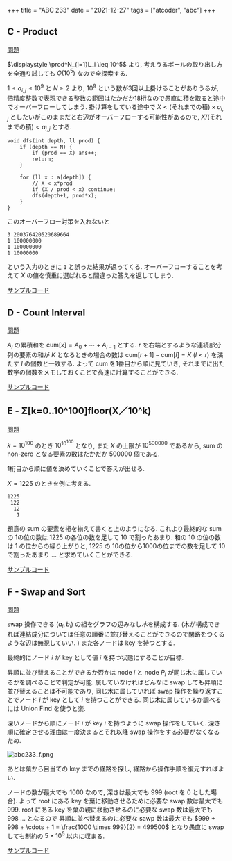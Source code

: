 +++
title = "ABC 233"
date = "2021-12-27"
tags = ["atcoder", "abc"]
+++



## C - Product

[問題](https://atcoder.jp/contests/abc233/tasks/abc233_c)

$\displaystyle \prod^N_{i=1}L_i \leq 10^5$ より, 考えうるボールの取り出し方を全通り試しても $O(10^5)$ なので全探索する.

$1 \leq a_{i,j} \leq 10^9$ と $N \geq 2$ より, $10^9$ という数が3回以上掛けることがありうるが, 倍精度整数で表現できる整数の範囲はたかだか18桁なので愚直に積を取ると途中でオーバーフローしてしまう.
掛け算をしている途中で $X < \text{(それまでの積)} \times a_{i,j}$ としたいがこのままだと右辺がオーバーフローする可能性があるので, $X / \text{(それまでの積)} < a_{i,j}$ とする.

```
void dfs(int depth, ll prod) {
    if (depth == N) {
        if (prod == X) ans++;
        return;
    }

    for (ll x : a[depth]) {
        // X < x*prod
        if (X / prod < x) continue;
        dfs(depth+1, prod*x);
    }
}
```

このオーバーフロー対策を入れないと

```
3 200376420520689664
1 100000000
1 100000000
1 10000000
```

という入力のときに `1` と誤った結果が返ってくる.
オーバーフローすることを考えて $X$ の値を慎重に選ばれると間違った答えを返してしまう.

[サンプルコード](https://atcoder.jp/contests/abc233/submissions/28185892)

## D - Count Interval

[問題](https://atcoder.jp/contests/abc233/tasks/abc233_d)

$A_i$ の累積和を $\mathrm{cum}[x] = A_0 + \cdots + A_{i-1}$ とする.
$r$ を右端とするような連続部分列の要素の和が $K$ となるときの場合の数は
$\mathrm{cum}[r+1] - \mathrm{cum}[l] = K$ $(l < r)$ を満たす $l$ の個数と一致する.
よって $\mathrm{cum}$ を1番目から順に見ていき, それまでに出た数字の個数をメモしておくことで高速に計算することができる.

[サンプルコード](https://atcoder.jp/contests/abc233/submissions/28186597)

## E - Σ[k=0..10^100]floor(X／10^k)

[問題](https://atcoder.jp/contests/abc233/tasks/abc233_e)

$k = 10^{100}$ のとき $\displaystyle 10^{10^{100}}$ となり, また $X$ の上限が $10^{500000}$ であるから, sum の non-zero となる要素の数はたかだか $500000$ 個である.

1桁目から順に値を決めていくことで答えが出せる.

$X = 1225$ のときを例に考える.

```
1225
 122
  12
   1
```

題意の sum の要素を桁を揃えて書くと上のようになる. これより最終的な sum の 1の位の数は 1225 の各位の数を足して 10 で割ったあまり.
和の 10 の位の数は 1 の位からの繰り上がりと, 1225 の 10の位から1000の位までの数を足して 10 で割ったあまり ... と求めていくことができる.

[サンプルコード](https://atcoder.jp/contests/abc233/submissions/28186949)

## F - Swap and Sort

[問題](https://atcoder.jp/contests/abc233/tasks/abc233_f)

swap 操作できる $(a_i, b_i)$ の組をグラフの辺みなし*木*を構成する.
(木が構成できれば連結成分については任意の順番に並び替えることができるので閉路をつくるような辺は無視していい. )
また各ノードは key を持つとする.

最終的にノード $i$ が key として値 $i$ を持つ状態にすることが目標.

昇順に並び替えることができるか否かは node $i$ と node $P_i$ が同じ木に属しているかを調べることで判定が可能.
属していなければどんなに swap しても昇順に並び替えることは不可能であり, 同じ木に属していれば swap 操作を繰り返すことでノード $i$ が key として $i$ を持つことができる.
同じ木に属しているか調べるには Union Find を使うと楽.

深いノードから順にノード $i$ が key $i$ を持つように swap 操作をしていく.
深さ順に確定させる理由は一度決まるとそれ以降 swap 操作をする必要がなくなるため.

![abc233_f.png](/images/atcoder/abc/233/abc233_f.png)

あとは葉から目当ての key までの経路を探し, 経路から操作手順を復元すればよい.

ノードの数が最大でも 1000 なので, 深さは最大でも 999 (root を 0 とした場合).
よって root にある key を葉に移動させるために必要な swap 数は最大でも 999.
root にある key を葉の親に移動させるのに必要な swap 数は最大でも 998 ... となるので
昇順に並べ替えるのに必要な sawp 数は最大でも $999 + 998 + \cdots + 1 = \frac{1000 \times 999}{2} = 499500$ となり愚直に swap しても制約の $5\times 10^5$ 以内に収まる.

[サンプルコード](https://atcoder.jp/contests/abc233/submissions/28199199)
